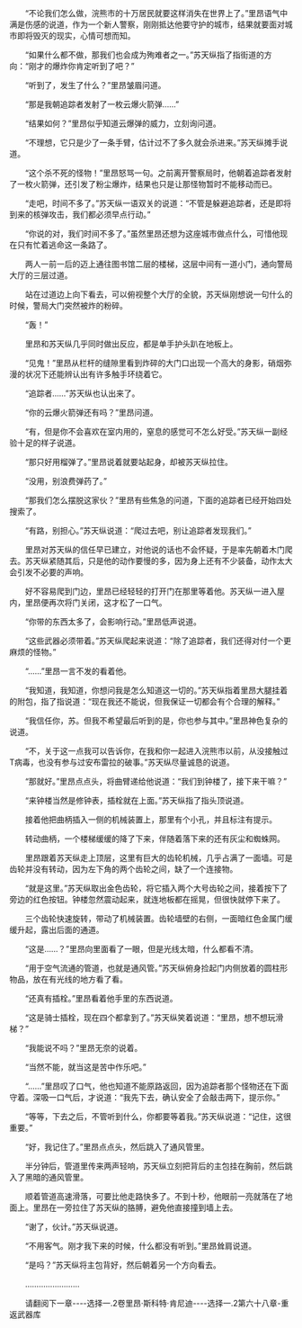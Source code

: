 <div class="read-content j_readContent" id="">
                <p>　　“不论我们怎么做，浣熊市的十万居民就要这样消失在世界上了。”里昂语气中满是伤感的说道，作为一个新人警察，刚刚抵达他要守护的城市，结果就要面对城市即将毁灭的现实，心情可想而知。<p>　　“如果什么都不做，那我们也会成为殉难者之一。”苏天纵指了指街道的方向：“刚才的爆炸你肯定听到了吧？”<p>　　“听到了，发生了什么？”里昂皱眉问道。<p>　　“那是我朝追踪者发射了一枚云爆火箭弹……”<p>　　“结果如何？”里昂似乎知道云爆弹的威力，立刻询问道。<p>　　“不理想，它只是少了一条手臂，估计过不了多久就会杀进来。”苏天纵摊手说道。<p>　　“这个杀不死的怪物！”里昂怒骂一句。之前离开警察局时，他朝着追踪者发射了一枚火箭弹，还引发了粉尘爆炸，结果也只是让那怪物暂时不能移动而已。<p>　　“走吧，时间不多了。”苏天纵一语双关的说道：“不管是躲避追踪者，还是即将到来的核弹攻击，我们都必须早点行动。”<p>　　“你说的对，我们时间不多了。”虽然里昂还想为这座城市做点什么，可惜他现在只有忙着逃命这一条路了。<p>　　两人一前一后的迈上通往图书馆二层的楼梯，这层中间有一道小门，通向警局大厅的三层过道。<p>　　站在过道边上向下看去，可以俯视整个大厅的全貌，苏天纵刚想说一句什么的时候，警局大门突然被炸的粉碎。<p>　　“轰！”<p>　　里昂和苏天纵几乎同时做出反应，都是单手护头趴在地板上。<p>　　“见鬼！”里昂从栏杆的缝隙里看到炸碎的大门口出现一个高大的身影，硝烟弥漫的状况下还能辨认出有许多触手环绕着它。<p>　　“追踪者……”苏天纵也认出来了。<p>　　“你的云爆火箭弹还有吗？”里昂问道。<p>　　“有，但是你不会喜欢在室内用的，窒息的感觉可不怎么好受。”苏天纵一副经验十足的样子说道。<p>　　“那只好用榴弹了。”里昂说着就要站起身，却被苏天纵拉住。<p>　　“没用，别浪费弹药了。”<p>　　“那我们怎么摆脱这家伙？”里昂有些焦急的问道，下面的追踪者已经开始四处搜索了。<p>　　“有路，别担心。”苏天纵说道：“爬过去吧，别让追踪者发现我们。”<p>　　里昂对苏天纵的信任早已建立，对他说的话也不会怀疑，于是率先朝着木门爬去。苏天纵紧随其后，只是他的动作要慢的多，因为身上还有不少装备，动作太大会引发不必要的声响。<p>　　好不容易爬到门边，里昂已经轻轻的打开门在那里等着他。苏天纵一进入屋内，里昂便再次将门关闭，这才松了一口气。<p>　　“你带的东西太多了，会影响行动。”里昂低声说道。<p>　　“这些武器必须带着。”苏天纵爬起来说道：“除了追踪者，我们还得对付一个更麻烦的怪物。”<p>　　“……”里昂一言不发的看着他。<p>　　“我知道，我知道，你想问我是怎么知道这一切的。”苏天纵指着里昂大腿挂着的附包，指了指说道：“现在我还不能说，但我保证一切都会有个合理的解释。”<p>　　“我信任你，苏。但我不希望最后听到的是，你也参与其中。”里昂神色复杂的说道。<p>　　“不，关于这一点我可以告诉你，在我和你一起进入浣熊市以前，从没接触过T病毒，也没有参与过安布雷拉的破事。”苏天纵尽量诚恳的说道。<p>　　“那就好。”里昂点点头，将曲臂递给他说道：“我们到钟楼了，接下来干嘛？”<p>　　“来钟楼当然是修钟表，插栓就在上面。”苏天纵指了指头顶说道。<p>　　接着他把曲柄插入一侧的机械装置上，那里有个小孔，并且标注有提示。<p>　　转动曲柄，一个楼梯缓缓的降了下来，伴随着落下来的还有灰尘和蜘蛛网。<p>　　里昂跟着苏天纵走上顶层，这里有巨大的齿轮机械，几乎占满了一面墙。可是齿轮并没有转动，因为左下角的两个齿轮之间，缺了一个连接物。<p>　　“就是这里。”苏天纵取出金色齿轮，将它插入两个大号齿轮之间，接着按下了旁边的红色按钮。钟楼忽然震动起来，就连地板都在摇晃，但很快就停下来了。<p>　　三个齿轮快速旋转，带动了机械装置。齿轮墙壁的右侧，一面暗红色金属门缓缓升起，露出后面的通道。<p>　　“这是……？”里昂向里面看了一眼，但是光线太暗，什么都看不清。<p>　　“用于空气流通的管道，也就是通风管。”苏天纵俯身捡起门内侧放着的圆柱形物品，放在有光线的地方看了看。<p>　　“还真有插栓。”里昂看着他手里的东西说道。<p>　　“这是骑士插栓，现在四个都拿到了。”苏天纵笑着说道：“里昂，想不想玩滑梯？”<p>　　“我能说不吗？”里昂无奈的说着。<p>　　“当然不能，就当这是苦中作乐吧。”<p>　　“……”里昂叹了口气，他也知道不能原路返回，因为追踪者那个怪物还在下面守着。深吸一口气后，才说道：“我先下去，确认安全了会敲击两下，提示你。”<p>　　“等等，下去之后，不管听到什么，你都要等着我。”苏天纵说道：“记住，这很重要。”<p>　　“好，我记住了。”里昂点点头，然后跳入了通风管里。<p>　　半分钟后，管道里传来两声轻响，苏天纵立刻把背后的主包挂在胸前，然后跳入了黑暗的通风管里。<p>　　顺着管道高速滑落，可要比他走路快多了。不到十秒，他眼前一亮就落在了地面上。里昂在一旁拉住了苏天纵的胳膊，避免他直接撞到墙上去。<p>　　“谢了，伙计。”苏天纵说道。<p>　　“不用客气。刚才我下来的时候，什么都没有听到。”里昂耸肩说道。<p>　　“是吗？”苏天纵将主包背好，然后朝着另一个方向看去。<p>　　……………………<p>　　请翻阅下一章----选择一.2卷里昂·斯科特·肯尼迪----选择一.2第六十八章-重返武器库<p> 
            </div>